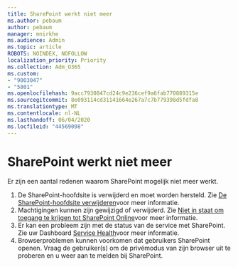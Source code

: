```yaml
---
title: SharePoint werkt niet meer
ms.author: pebaum
author: pebaum
manager: mnirkhe
ms.audience: Admin
ms.topic: article
ROBOTS: NOINDEX, NOFOLLOW
localization_priority: Priority
ms.collection: Adm_O365
ms.custom:
- "9003047"
- "5801"
ms.openlocfilehash: 9acc7930847cd24c9e236cef9a6fab770889315e
ms.sourcegitcommit: 8e093114cd31141664e267a7c7b779398d5fdfa8
ms.translationtype: MT
ms.contentlocale: nl-NL
ms.lasthandoff: 06/04/2020
ms.locfileid: "44569098"
---
```

# <a name="sharepoint-is-no-longer-working"></a>SharePoint werkt niet meer

Er zijn een aantal redenen waarom SharePoint mogelijk niet meer werkt.

1. De SharePoint-hoofdsite is verwijderd en moet worden hersteld. Zie [De SharePoint-hoofdsite verwijderen](https://docs.microsoft.com/sharepoint/troubleshoot/sites/url-that-resides-under-root-site-collection-is-broken)voor meer informatie.
2. Machtigingen kunnen zijn gewijzigd of verwijderd. Zie [Niet in staat om toegang te krijgen tot SharePoint Online](https://docs.microsoft.com/sharepoint/troubleshoot/sharing-and-permissions/sharepoint-online-inaccessible)voor meer informatie.
3. Er kan een probleem zijn met de status van de service met SharePoint. Zie uw Dashboard [Service Health](https://admin.microsoft.com/AdminPortal/Home#/servicehealth)voor meer informatie.
4. Browserproblemen kunnen voorkomen dat gebruikers SharePoint openen. Vraag de gebruiker(s) om de privémodus van zijn browser uit te proberen en u weer aan te melden bij SharePoint.
